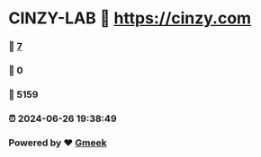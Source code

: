 # CINZY-LAB :link: https://cinzy.com 
### :page_facing_up: [7](https://cinzy.com/tag.html) 
### :speech_balloon: 0 
### :hibiscus: 5159 
### :alarm_clock: 2024-06-26 19:38:49 
### Powered by :heart: [Gmeek](https://github.com/Meekdai/Gmeek)
